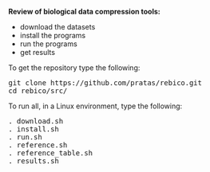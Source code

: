 <b>Review of biological data compression tools:</b>
<ul> 
	<li>download the datasets</li>
	<li>install the programs</li>
	<li>run the programs</li>
	<li>get results</li>
</ul>

To get the repository type the following:
<pre>
git clone https://github.com/pratas/rebico.git
cd rebico/src/
</pre>

To run all, in a Linux environment, type the following:
<pre>
. download.sh
. install.sh
. run.sh
. reference.sh
. reference_table.sh
. results.sh
</pre>
